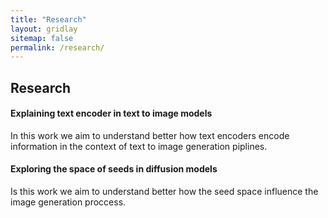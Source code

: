 ```yaml
---
title: "Research"
layout: gridlay
sitemap: false
permalink: /research/
---
```


<style>
img{
  border-radius: 10px;
}
.col-md-3 {
  margin-top:10px;
  margin-bottom:10px;
  padding:0px;
  display:block;
  overflow:hidden;
  text-align:center;
  display: table-cell;
  background: white;
  border-radius: 20px;
  height: auto;
}
iframe {
  margin:0;
  padding:0;
  width: 175px;
  display: inline;
  vertical-align: middle;
}
</style>

## Research

<div class="jumbotron">
<div class="col-md-12 col-sm-12">
<h4>Explaining text encoder in text to image models</h4>

In this work we aim to understand better how text encoders encode information in the context of text to image generation piplines.

</div>
</div>

<div class="jumbotron">
<div class="col-md-12 col-sm-12">
<h4>Exploring the space of seeds in diffusion models</h4>

Is this work we aim to understand better how the seed space influence the image generation proccess.

</div>
</div>
